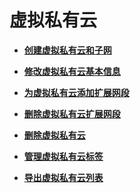 # 虚拟私有云<a name="vpc_0003"></a>

-   **[创建虚拟私有云和子网](创建虚拟私有云和子网.md)**  

-   **[修改虚拟私有云基本信息](修改虚拟私有云基本信息.md)**  

-   **[为虚拟私有云添加扩展网段](为虚拟私有云添加扩展网段.md)**  

-   **[删除虚拟私有云扩展网段](删除虚拟私有云扩展网段.md)**  

-   **[删除虚拟私有云](删除虚拟私有云.md)**  

-   **[管理虚拟私有云标签](管理虚拟私有云标签.md)**  

-   **[导出虚拟私有云列表](导出虚拟私有云列表.md)**  



